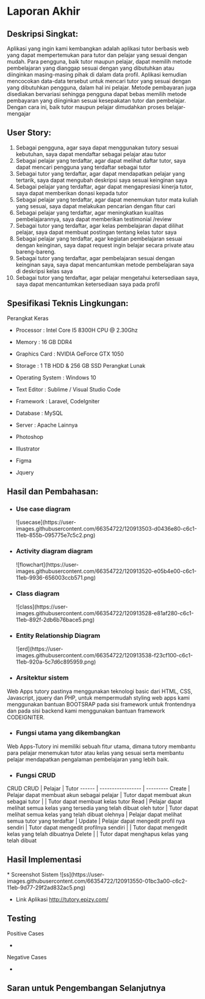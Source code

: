 <h1>Laporan Akhir</h1>

<h2>Deskripsi Singkat:</h2>
Aplikasi yang ingin kami kembangkan adalah aplikasi tutor berbasis web yang dapat mempertemukan para tutor dan pelajar yang sesuai dengan mudah. Para pengguna, baik tutor maupun pelajar, dapat memilih metode pembelajaran yang dianggap sesuai dengan yang dibutuhkan atau diinginkan masing-masing pihak di dalam data profil. Aplikasi kemudian mencocokan data-data tersebut untuk mencari tutor yang sesuai dengan yang dibutuhkan pengguna, dalam hal ini pelajar. Metode pembayaran juga disediakan bervariasi sehingga pengguna dapat bebas memilih metode pembayaran yang diinginkan sesuai kesepakatan tutor dan pembelajar. Dengan cara ini, baik tutor maupun pelajar dimudahkan proses belajar-mengajar

<h2>User Story:</h2>

1. Sebagai pengguna, agar saya dapat menggunakan tutory sesuai kebutuhan, saya dapat mendaftar sebagai pelajar atau tutor
2. Sebagai pelajar yang terdaftar, agar dapat melihat daftar tutor, saya dapat mencari pengguna yang terdaftar sebagai tutor
3. Sebagai tutor yang terdaftar, agar dapat mendapatkan pelajar yang tertarik, saya dapat mengubah deskripsi saya sesuai keinginan saya
4. Sebagai pelajar yang terdaftar, agar dapat mengapresiasi kinerja tutor, saya dapat memberikan donasi kepada tutor
5. Sebagai pelajar yang terdaftar, agar dapat menemukan tutor mata kuliah yang sesuai, saya dapat melakukan pencarian dengan fitur cari
6. Sebagai pelajar yang terdaftar,  agar meningkatkan kualitas pembelajarannya, saya dapat memberikan testimonial /review
7. Sebagai tutor yang terdaftar, agar kelas pembelajaran dapat dilihat pelajar, saya dapat membuat postingan tentang kelas tutor saya
8. Sebagai pelajar yang terdaftar, agar kegiatan pembelajaran sesuai dengan keinginan, saya dapat request ingin belajar secara private atau bareng-bareng.
9. Sebagai tutor yang terdaftar, agar pembelajaran sesuai dengan keinginan saya, saya dapat mencantumkan metode pembelajaran saya di deskripsi kelas saya
10. Sebagai tutor yang terdaftar, agar pelajar mengetahui ketersediaan saya, saya dapat mencantumkan ketersediaan saya pada profil

<h2>Spesifikasi Teknis Lingkungan:</h2>

Perangkat Keras

  * Processor : Intel Core I5 8300H CPU @ 2.30Ghz
  * Memory : 16 GB DDR4
  * Graphics Card : NVIDIA GeForce GTX 1050
  * Storage : 1 TB HDD & 256 GB SSD
Perangkat Lunak

  * Operating System : Windows 10
  * Text Editor : Sublime / Visual Studio Code
  * Framework : Laravel, CodeIgniter
  * Database : MySQL
  * Server : Apache
Lainnya

  * Photoshop
  * Illustrator
  * Figma
  * Jquery

<h2>Hasil dan Pembahasan:</h2>

* <h3>Use case diagram</h3>
  ![usecase](https://user-images.githubusercontent.com/66354722/120913503-d0436e80-c6c1-11eb-855b-095775e7c5c2.png)

* <h3>Activity diagram diagram</h3>
  ![flowchart](https://user-images.githubusercontent.com/66354722/120913520-e05b4e00-c6c1-11eb-9936-656003ccb571.png)
 
* <h3>Class diagram</h3>
  ![class](https://user-images.githubusercontent.com/66354722/120913528-e81af280-c6c1-11eb-892f-2db6b76bace5.png)
 
* <h3>Entity Relationship Diagram</h3>
  ![erd](https://user-images.githubusercontent.com/66354722/120913538-f23cf100-c6c1-11eb-920a-5c7d6c895959.png)
  
* <h3>Arsitektur sistem</h3>
Web Apps tutory pastinya menggunakan teknologi basic dari HTML, CSS, Javascript, jquery dan PHP, untuk mempermudah styling web apps kami menggunakan bantuan BOOTSRAP pada sisi framework untuk frontendnya dan pada sisi backend kami menggunakan bantuan framework CODEIGNITER.
	
* <h3>Fungsi utama yang dikembangkan</h3>
Web Apps-Tutory ini memiliki sebuah fitur utama, dimana tutory membantu para pelajar menemukan tutor atau kelas yang sesuai  serta membantu pelajar mendapatkan pengalaman pembelajaran yang lebih baik.
	
* <h3>Fungsi CRUD</h3>
CRUD
CRUD | Pelajar | Tutor
------ | ----------------- | ---------
Create | Pelajar dapat membuat akun sebagai pelajar | Tutor dapat membuat akun sebagai tutor
       |                                            | Tutor dapat membuat kelas tutor
Read   | Pelajar dapat melihat semua kelas yang tersedia yang telah dibuat oleh tutor | Tutor dapat melihat semua kelas yang telah dibuat olehnya
       | Pelajar dapat melihat semua tutor yang terdaftar                             | 
Update | Pelajar dapat mengedit profil nya sendiri | Tutor dapat mengedit profilnya sendiri
       |                                           | Tutor dapat mengedit kelas yang telah dibuatnya
Delete |                                           | Tutor dapat menghapus kelas yang telah dibuat

<h2>Hasil Implementasi</h2>
* Screenshot Sistem
  ![ss](https://user-images.githubusercontent.com/66354722/120913550-01bc3a00-c6c2-11eb-9d77-29f2ad832ac5.png)


* Link Aplikasi
  http://tutory.epizy.com/

<h2>Testing</h2>
Positive Cases

* 

Negative Cases

*

<h2>Saran untuk Pengembangan Selanjutnya</h2>
